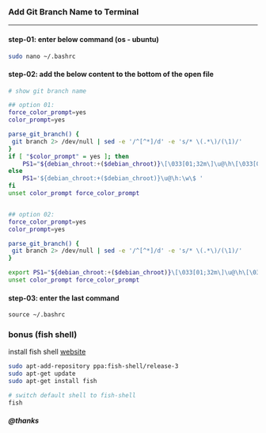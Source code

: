 ### Add Git Branch Name to Terminal
-----------------------------------

#### step-01: enter below command (os - ubuntu)
```bash
sudo nano ~/.bashrc
```

#### step-02: add the below content to the bottom of the open file
```bash
# show git branch name

## option 01:
force_color_prompt=yes
color_prompt=yes

parse_git_branch() {
 git branch 2> /dev/null | sed -e '/^[^*]/d' -e 's/* \(.*\)/(\1)/'
}
if [ "$color_prompt" = yes ]; then
    PS1="${debian_chroot:+($debian_chroot)}\[\033[01;32m\]\u@\h\[\033[00m\]:\[\033[01;34m\]\w\[\033[00m\] \$(parse_git_branch)\[\033[00m\] \n$ "
else
    PS1='${debian_chroot:+($debian_chroot)}\u@\h:\w\$ '
fi
unset color_prompt force_color_prompt


## option 02:
force_color_prompt=yes
color_prompt=yes

parse_git_branch() {
 git branch 2> /dev/null | sed -e '/^[^*]/d' -e 's/* \(.*\)/(\1)/'
}

export PS1="${debian_chroot:+($debian_chroot)}\[\033[01;32m\]\u@\h\[\033[00m\]:\[\033[01;34m\]\w\[\033[00m\] \$(parse_git_branch)\[\033[00m\] \n$ "
unset color_prompt force_color_prompt
```

#### step-03: enter the last command
```
source ~/.bashrc
```

### bonus (fish shell)
install fish shell [website](https://fishshell.com/)
```bash
sudo apt-add-repository ppa:fish-shell/release-3
sudo apt-get update
sudo apt-get install fish

# switch default shell to fish-shell
fish
```

##### @thanks
